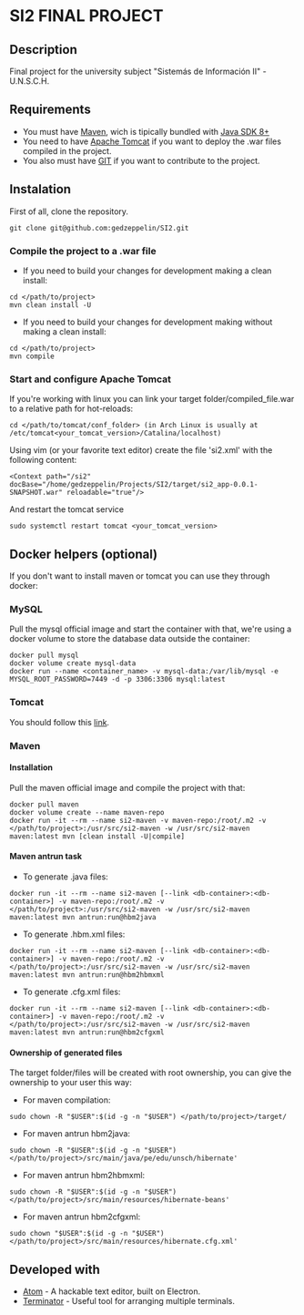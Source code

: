 # SI2 FINAL PROJECT
## Description
Final project for the university subject "Sistemás de Información II" - U.N.S.C.H.

## Requirements
* You must have [Maven](https://maven.apache.org/), wich is tipically bundled with [Java SDK 8+](https://openjdk.java.net/projects/jdk8/)
* You need to have [Apache Tomcat](https://tomcat.apache.org/) if you want to deploy the .war files compiled in the project.
* You also must have [GIT](https://git-scm.com/) if you want to contribute to the project.

## Instalation

First of all, clone the repository.

```
git clone git@github.com:gedzeppelin/SI2.git
```

### Compile the project to a .war file
* If you need to build your changes for development making a clean install:

```
cd </path/to/project>
mvn clean install -U
```

* If you need to build your changes for development making without making a clean install:

```
cd </path/to/project>
mvn compile
```

### Start and configure Apache Tomcat
If you're working with linux you can link your target folder/compiled_file.war to a relative path for hot-reloads:

```
cd </path/to/tomcat/conf_folder> (in Arch Linux is usually at /etc/tomcat<your_tomcat_version>/Catalina/localhost)
```

Using vim (or your favorite text editor) create the file 'si2.xml' with the following content:
```
<Context path="/si2" docBase="/home/gedzeppelin/Projects/SI2/target/si2_app-0.0.1-SNAPSHOT.war" reloadable="true"/>
```

And restart the tomcat service
```
sudo systemctl restart tomcat <your_tomcat_version>
```

## Docker helpers (optional)
If you don't want to install maven or tomcat you can use they through docker:

### MySQL
Pull the mysql official image and start the container with that, we're using a docker volume to store the database data outside the container:
```
docker pull mysql
docker volume create mysql-data
docker run --name <container_name> -v mysql-data:/var/lib/mysql -e MYSQL_ROOT_PASSWORD=7449 -d -p 3306:3306 mysql:latest
```

### Tomcat
You should follow this [link](https://github.com/gedzeppelin/custom-tomcat-dockerfile).

### Maven
#### Installation
Pull the maven official image and compile the project with that:
```
docker pull maven
docker volume create --name maven-repo
docker run -it --rm --name si2-maven -v maven-repo:/root/.m2 -v </path/to/project>:/usr/src/si2-maven -w /usr/src/si2-maven maven:latest mvn [clean install -U|compile]
```

#### Maven antrun task
* To generate .java files:
```
docker run -it --rm --name si2-maven [--link <db-container>:<db-container>] -v maven-repo:/root/.m2 -v </path/to/project>:/usr/src/si2-maven -w /usr/src/si2-maven maven:latest mvn antrun:run@hbm2java
``````

* To generate .hbm.xml files:
```
docker run -it --rm --name si2-maven [--link <db-container>:<db-container>] -v maven-repo:/root/.m2 -v </path/to/project>:/usr/src/si2-maven -w /usr/src/si2-maven maven:latest mvn antrun:run@hbm2hbmxml
```

* To generate .cfg.xml files:
```
docker run -it --rm --name si2-maven [--link <db-container>:<db-container>] -v maven-repo:/root/.m2 -v </path/to/project>:/usr/src/si2-maven -w /usr/src/si2-maven maven:latest mvn antrun:run@hbm2cfgxml
```

#### Ownership of generated files
The target folder/files will be created with root ownership, you can give the ownership to your user this way:

* For maven compilation:
```
sudo chown -R "$USER":$(id -g -n "$USER") </path/to/project>/target/
``````

* For maven antrun hbm2java:
```
sudo chown -R "$USER":$(id -g -n "$USER") </path/to/project>/src/main/java/pe/edu/unsch/hibernate'
``````


* For maven antrun hbm2hbmxml:
```
sudo chown -R "$USER":$(id -g -n "$USER") </path/to/project>/src/main/resources/hibernate-beans'
``````

* For maven antrun hbm2cfgxml:
```
sudo chown "$USER":$(id -g -n "$USER") </path/to/project>/src/main/resources/hibernate.cfg.xml'
``````

## Developed with
* [Atom](https://atom.io/) -  A hackable text editor, built on Electron.
* [Terminator](https://gnometerminator.blogspot.com/p/introduction.html) - Useful tool for arranging multiple terminals.
